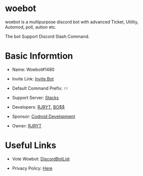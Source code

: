 # woebot

woebot is a multipurpose discord bot with advanced Ticket, Utility, Automod, poll, aution etc.

The bot Support Discord Slash Command.

# Basic Informtion

- Name: Woebot#1480

- Invite Link: [Invite Bot](https://discord.com/api/oauth2/authorize?client_id=882451949935534121&permissions=81074120776&scope=bot%20applications.commands)

- Default Command Prefix: `!!`

- Support Server: [Stacks](https://discord.gg/NzQMqkEjVk)

- Developers: [RJRYT](https://rjryt.tech), [BO$$](https://cruzgaming.ml)

- Sponsor: [Codroid Development](https://codroid.host)

- Owner: [RJRYT](https://rjryt.tech)

# Useful Links

- Vote Woebot: [DiscordBotList](https://discordbotlist.com/bots/woebot-1480)

- Privacy Policy: [Here](https://rjryt.tech/woebot/privacy.md)
